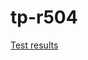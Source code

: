 # tp-r504
[Test results](https://github.com/hugo-Thiebaudet/tp-r504/actions/workflows/pytest.yml/badge.svg)